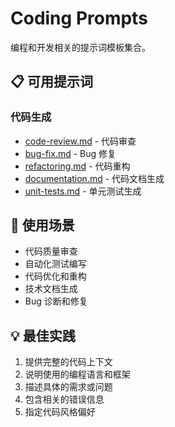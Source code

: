 # Coding Prompts

编程和开发相关的提示词模板集合。

## 📋 可用提示词

### 代码生成
- [code-review.md](./code-review.md) - 代码审查
- [bug-fix.md](./bug-fix.md) - Bug 修复
- [refactoring.md](./refactoring.md) - 代码重构
- [documentation.md](./documentation.md) - 代码文档生成
- [unit-tests.md](./unit-tests.md) - 单元测试生成

## 🎯 使用场景

- 代码质量审查
- 自动化测试编写
- 代码优化和重构
- 技术文档生成
- Bug 诊断和修复

## 💡 最佳实践

1. 提供完整的代码上下文
2. 说明使用的编程语言和框架
3. 描述具体的需求或问题
4. 包含相关的错误信息
5. 指定代码风格偏好

